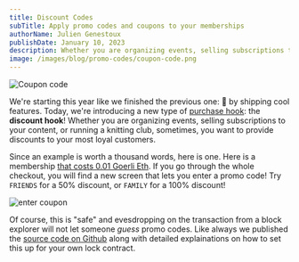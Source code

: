 ```yaml
---
title: Discount Codes
subTitle: Apply promo codes and coupons to your memberships
authorName: Julien Genestoux
publishDate: January 10, 2023
description: Whether you are organizing events, selling subscriptions to your content, or running a knitting club, sometimes, you want to provide discounts to your mosy loyal customers. You can do that with your lock smart contract.
image: /images/blog/promo-codes/coupon-code.png
---
```


![Coupon code](/images/blog/promo-codes/coupon-code.png)

We're starting this year like we finished the previous one: 🚀 by shipping cool features. Today, we're introducing a new type of [purchase hook](https://docs.unlock-protocol.com/core-protocol/public-lock/hooks): the **discount hook**! Whether you are organizing events, selling subscriptions to your content, or running a knitting club, sometimes, you want to provide discounts to your most loyal customers.

Since an example is worth a thousand words, here is one. Here is a membership [that costs 0.01 Goerli Eth](https://app.unlock-protocol.com/checkout?paywallConfig=%7B%22locks%22%3A%7B%220x2490f447fdb7b259bc454871806b6b794de65944%22%3A%7B%22network%22%3A5%2C%22skipRecipient%22%3Atrue%2C%22name%22%3A%22%22%2C%22captcha%22%3Afalse%2C%22password%22%3Afalse%2C%22promo%22%3Atrue%2C%22emailRequired%22%3Afalse%2C%22maxRecipients%22%3Anull%2C%22dataBuilder%22%3A%22%22%7D%7D%2C%22pessimistic%22%3Atrue%2C%22skipRecipient%22%3Atrue%7D). If you go through the whole checkout, you will find a new screen that lets you enter a promo code! Try `FRIENDS` for a 50% discount, or `FAMILY` for a 100% discount!

![enter coupon](/images/blog/promo-codes/promo-screen.jpeg)

Of course, this is "safe" and evesdropping on the transaction from a block explorer will not let someone _guess_ promo codes. Like always we published the [source code on Github](https://github.com/unlock-protocol/discount-hook) along with detailed explainations on how to set this up for your own lock contract.
